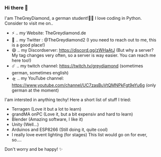 ### Hi there 👋
I'am TheGreyDiamond, a german student!👨‍💻 I love coding in Python. Consider to visit me on..  
- ⚡ .. my Website: TheGreydiamond.de
- 💬 .. my Twitter : @TheGreydiamond2  (I you need to reach out to me, this is a good place!)
- 😄 .. my Discordserver: https://discord.gg/zWHaAtJ (But why a server? My tag changes very often, so a server is way easier. You can reach me here too!)
- ☄️ .. my twitch channel: https://twitch.tv/greydiamond (sometimes german, sometimes english)
- 🛸 .. my YouTube channel: https://www.youtube.com/channel/UC7zasBuVtQMNPkFgt9eYu6g (only german at the moment)

I'am intersted in anything techy! Here a short list of stuff I tried:
- Terragen (Love it but a lot to learn)
- grandMA onPC (Love it, but a bit expensiv and hard to learn)
- Blender (Amazing software, I like it)
- Unity (Well...)
- Arduinos and ESP8266 (Still doing it, quite cool)
- I really love event lighting (for stages)
This list would go on for ever, so....


Don't worry and be happy! ✨
<!--
**TheGreyDiamond/TheGreyDiamond** is a ✨ _special_ ✨ repository because its `README.md` (this file) appears on your GitHub profile.

Here are some ideas to get you started:

- 🔭 I’m currently working on ...
- 🌱 I’m currently learning ...
- 👯 I’m looking to collaborate on ...
- 🤔 I’m looking for help with ...
- 💬 Ask me about ...
- 📫 How to reach me: ...


-->

